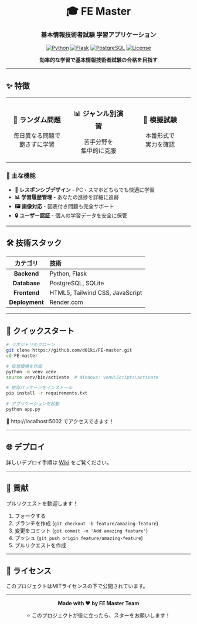 <div align="center">

# 🎓 FE Master

### 基本情報技術者試験 学習アプリケーション

[![Python](https://img.shields.io/badge/Python-3.11+-3776AB?style=for-the-badge&logo=python&logoColor=white)](https://www.python.org/)
[![Flask](https://img.shields.io/badge/Flask-2.0+-000000?style=for-the-badge&logo=flask&logoColor=white)](https://flask.palletsprojects.com/)
[![PostgreSQL](https://img.shields.io/badge/PostgreSQL-13+-336791?style=for-the-badge&logo=postgresql&logoColor=white)](https://www.postgresql.org/)
[![License](https://img.shields.io/badge/License-MIT-green?style=for-the-badge)](LICENSE)

**効率的な学習で基本情報技術者試験の合格を目指す**

</div>

---

## ✨ 特徴

<table>
<tr>
<td width="33%" align="center">

### 🎯 ランダム問題
毎日異なる問題で<br>飽きずに学習

</td>
<td width="33%" align="center">

### 📊 ジャンル別演習
苦手分野を<br>集中的に克服

</td>
<td width="33%" align="center">

### 📝 模擬試験
本番形式で<br>実力を確認

</td>
</tr>
</table>

### 🚀 主な機能

- **📱 レスポンシブデザイン** - PC・スマホどちらでも快適に学習
- **📊 学習履歴管理** - あなたの進捗を詳細に追跡
- **🖼️ 画像対応** - 図表付き問題も完全サポート
- **🔒 ユーザー認証** - 個人の学習データを安全に保管

---

## 🛠️ 技術スタック

<div align="center">

| カテゴリ | 技術 |
|:---:|:---|
| **Backend** | Python, Flask |
| **Database** | PostgreSQL, SQLite |
| **Frontend** | HTML5, Tailwind CSS, JavaScript |
| **Deployment** | Render.com |

</div>

---

## 🚀 クイックスタート

```bash
# リポジトリをクローン
git clone https://github.com/d01ki/FE-master.git
cd FE-master

# 仮想環境を作成
python -m venv venv
source venv/bin/activate  # Windows: venv\Scripts\activate

# 依存パッケージをインストール
pip install -r requirements.txt

# アプリケーションを起動
python app.py
```

🎉 http://localhost:5002 でアクセスできます！

---

## 🌐 デプロイ

詳しいデプロイ手順は [Wiki](https://github.com/d01ki/FE-master/wiki) をご覧ください。

---

## 🤝 貢献

プルリクエストを歓迎します！

1. フォークする
2. ブランチを作成 (`git checkout -b feature/amazing-feature`)
3. 変更をコミット (`git commit -m 'Add amazing feature'`)
4. プッシュ (`git push origin feature/amazing-feature`)
5. プルリクエストを作成

---

## 📝 ライセンス

このプロジェクトはMITライセンスの下で公開されています。

---

<div align="center">

**Made with ❤️ by FE Master Team**

⭐ このプロジェクトが役に立ったら、スターをお願いします！

</div>